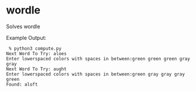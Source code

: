 # wordle
Solves wordle


Example Output:
```
 % python3 compute.py
Next Word To Try: aloes
Enter lowerspaced colors with spaces in between:green green green gray gray
Next Word To Try: aught
Enter lowerspaced colors with spaces in between:green gray gray gray green
Found: aloft
```
